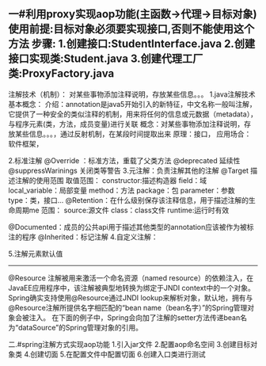一#利用proxy实现aop功能(主函数->代理->目标对象)
使用前提:目标对象必须要实现接口,否则不能使用这个方法
步骤:
1.创建接口:StudentInterface.java
2.创建接口实现类:Student.java
3.创建代理工厂类:ProxyFactory.java
---


注解技术（机制）： 对某些事物添加注释说明，存放某些信息。。。
1.java注解技术基本概念：
介绍：annotation是java5开始引入的新特征，中文名称一般叫注解，它提供了一种安全的类似注释的机制，用来将任何的信息或元数据（metadata），
与程序元素(类，方法，成员变量)进行关联
概念：对某些事物添加注释说明，存放某些信息。。。，通过反射机制，在某段时间提取出来
原理：接口，
应用场合：软件框架，

2.标准注解
@Override ：标准方法，重载了父类方法
@deprecated 延续性
@suppressWarinings 关闭类等警告
3.元注解：负责注解其他的注解
@Target 描述注解的使用范围
	取值范围：
	constructor:描述构造器
	field：域
	local_variable：局部变量
	method：方法
	package：包
	parameter：参数
	type：类，接口...
@Retention：在什么级别保存该注释信息，用于描述注解的生命周期me
	范围：
	source:源文件
	class：class文件
	runtime:运行时有效
	
@Documented：成员的公共api用于描述其他类型的annotation应该被作为被标注的程序
@Inherited：标记注解
4.自定义注解：

5.注解元素默认值

---
@Resource 注解被用来激活一个命名资源（named resource）的依赖注入，在JavaEE应用程序中，该注解被典型地转换为绑定于JNDI context中的一个对象。 Spring确实支持使用@Resource通过JNDI lookup来解析对象，默认地，拥有与@Resource注解所提供名字相匹配的“bean name（bean名字）”的Spring管理对象会被注入。 在下面的例子中，Spring会向加了注解的setter方法传递bean名为“dataSource”的Spring管理对象的引用。


































二.#spring注解方式实现aop功能
1.引入jar文件
2.配置aop命名空间
3.创建目标对象类
4.创建切面
5.在配置文件中配置切面
6.创建入口类进行测试
